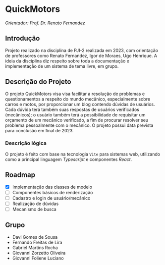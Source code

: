 # QuickMotors

_Orientador: Prof. Dr. Renato Fernandez_

## Introdução

Projeto realizado na disciplina de PJI-2 realizada em 2023, com orientação de professores como Renato Fernandez, Igor de Moraes, Ugo Henrique. A ideia da disciplina diz respeito sobre toda a documentação e implementação de um sistema de tema livre, em grupo.

## Descrição do Projeto

O projeto QuickMotors visa visa facilitar a resolução de problemas e questionamentos a respeito do mundo mecânico, especialmente sobre carros e motos, por proporcionar um blog contendo dúvidas de usuários. Cada dúvida terá também suas respostas de usuários verificados (mecânicos); o usuário também terá a possibilidade de requisitar um orçamento de um mecânico verificado, a fim de procurar resolver seu problema pessoalmente com o mecânico. O projeto possui data prevista para conclusão em final de 2023.

### Descrição lógica

O projeto é feito com base na tecnologia `Vite` para sistemas web, utilizando como a principal linguagem _Typescript_ e componentes _React_.

## Roadmap

- [x] Implementação das classes de modelo
- [ ] Componentes básicos de renderização
- [ ] Cadastro e login de usuário/mecânico
- [ ] Realização de dúvidas
- [ ] Mecanismo de busca

## Grupo

- Davi Gomes de Sousa
- Fernando Freitas de Lira
- Gabriel Martins Rocha
- Giovanni Zorzetto Oliveira
- Giovanni Foliene Luciano
